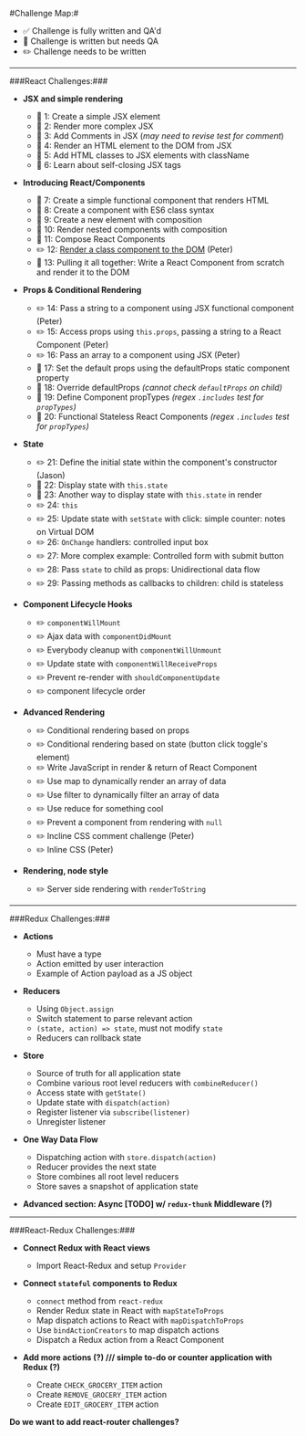 #Challenge Map:#

- :white_check_mark: Challenge is fully written and QA'd 
- :pencil: Challenge is written but needs QA 
- :pencil2: Challenge needs to be written

---

###React Challenges:###

- **JSX and simple rendering**
  - :pencil: 1: Create a simple JSX element
  - :pencil: 2: Render more complex JSX
  - :pencil: 3: Add Comments in JSX (*may need to revise test for comment*)
  - :pencil: 4: Render an HTML element to the DOM from JSX
  - :pencil: 5: Add HTML classes to JSX elements with className
  - :pencil: 6: Learn about self-closing JSX tags

- **Introducing React/Components**
  - :pencil: 7: Create a simple functional component that renders HTML
  - :pencil: 8: Create a component with ES6 class syntax
  - :pencil: 9: Create a new element with composition
  - :pencil: 10: Render nested components with composition
  - :pencil: 11: Compose React Components
  - :pencil2: 12: [Render a class component to the DOM](https://github.com/FreeCodeCamp/CurriculumExpansion/issues/2#issuecomment-238180483) (Peter)
  - :pencil: 13: Pulling it all together: Write a React Component from scratch and render it to the DOM

- **Props & Conditional Rendering**
  - :pencil2: 14: Pass a string to a component using JSX functional component (Peter)
  - :pencil2: 15: Access props using `this.props`, passing a string to a React Component (Peter)
  - :pencil2: 16: Pass an array to a component using JSX (Peter)
  - :pencil: 17: Set the default props using the defaultProps static component property
  - :pencil: 18: Override defaultProps *(cannot check `defaultProps` on child)*
  - :pencil: 19: Define Component propTypes *(regex `.includes` test for `propTypes`)*
  - :pencil: 20: Functional Stateless React Components *(regex `.includes` test for `propTypes`)*

- **State**
  - :pencil2: 21: Define the initial state within the component's constructor (Jason)
  - :pencil: 22: Display state with `this.state`
  - :pencil: 23: Another way to display state with `this.state` in render
  - :pencil2: 24: `this`
  - :pencil2: 25: Update state with `setState` with click: simple counter: notes on Virtual DOM
  - :pencil2: 26: `OnChange` handlers: controlled input box
  - :pencil2: 27: More complex example: Controlled form with submit button
  - :pencil2: 28: Pass `state` to child as props: Unidirectional data flow
  - :pencil2: 29: Passing methods as callbacks to children: child is stateless

- **Component Lifecycle Hooks**
  - :pencil2: `componentWillMount`
  - :pencil2: Ajax data with `componentDidMount`
  - :pencil2: Everybody cleanup with `componentWillUnmount`
  - :pencil2: Update state with `componentWillReceiveProps`
  - :pencil2: Prevent re-render with `shouldComponentUpdate`
  - :pencil2: component lifecycle order

- **Advanced Rendering**
  - :pencil2: Conditional rendering based on props
  - :pencil2: Conditional rendering based on state (button click toggle's element)
  - :pencil2: Write JavaScript in render & return of React Component
  - :pencil2: Use map to dynamically render an array of data
  - :pencil2: Use filter to dynamically filter an array of data
  - :pencil2: Use reduce for something cool
  - :pencil2: Prevent a component from rendering with `null`
  - :pencil2: Incline CSS comment challenge (Peter)
  - :pencil2: Inline CSS (Peter)

- **Rendering, node style**
  - :pencil2: Server side rendering with `renderToString`

---

###Redux Challenges:###

- **Actions**
  - Must have a type
  - Action emitted by user interaction
  - Example of Action payload as a JS object

- **Reducers**
  - Using `Object.assign`
  - Switch statement to parse relevant action
  - `(state, action) => state`, must not modify `state`
  - Reducers can rollback state

- **Store**
  - Source of truth for all application state
  - Combine various root level reducers with `combineReducer()`
  - Access state with `getState()`
  - Update state with `dispatch(action)`
  - Register listener via `subscribe(listener)`
  - Unregister listener

- **One Way Data Flow**
  - Dispatching action with `store.dispatch(action)`
  - Reducer provides the next state
  - Store combines all root level reducers
  - Store saves a snapshot of application state

- **Advanced section: Async [TODO] w/ `redux-thunk` Middleware (?)**

---

###React-Redux Challenges:###

- **Connect Redux with React views**
  - Import React-Redux and setup `Provider`

- **Connect `stateful` components to Redux**
  - `connect` method from `react-redux`
  - Render Redux state in React with `mapStateToProps`
  - Map dispatch actions to React with `mapDispatchToProps`
  - Use `bindActionCreators` to map dispatch actions
  - Dispatch a Redux action from a React Component

- **Add more actions (?) /// simple to-do or counter application with Redux (?)**
  - Create `CHECK_GROCERY_ITEM` action
  - Create `REMOVE_GROCERY_ITEM` action
  - Create `EDIT_GROCERY_ITEM` action

**Do we want to add react-router challenges?** 